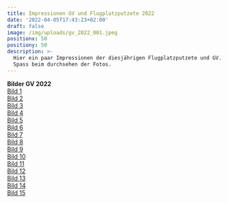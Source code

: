 ```yaml
---
title: Impressionen GV und Flugplatzputzete 2022
date: '2022-04-05T17:43:23+02:00'
draft: false
image: /img/uploads/gv_2022_001.jpeg
positionx: 50
positiony: 50
description: >-
  Hier ein paar Impressionen der diesjährigen Flugplatzputzete und GV. Viel
  Spass beim durchsehen der Fotos.
---
```

**Bilder GV 2022**\
[Bild 1](https://drive.google.com/file/d/1IhO5H8rck9c7qqi-Oh0-314BuUR_T__w/view?usp=sharing)\
[Bild 2](https://drive.google.com/file/d/1aLo9EYbe6DuFWII0ZTZSHydnlmVEpzHQ/view?usp=sharing)\
[Bild 3](https://drive.google.com/file/d/1dpAhZ9dtXhwOOfCQjutK0E3KaU18PcR0/view?usp=sharing)\
[Bild 4](https://drive.google.com/file/d/18ZUWN0tVOznowN2hfC10yfYFULkqX5Dm/view?usp=sharing)\
[Bild 5](https://drive.google.com/file/d/1EaHo_pJuwP0Cc78rCuJSHmnPHQ7r-lW_/view?usp=sharing)\
[Bild 6](https://drive.google.com/file/d/1_o94wImK1zQOnufoQOFuKBRY1FbqF4DR/view?usp=sharing)\
[Bild 7](https://drive.google.com/file/d/1_gtI4IjH1a5oFbMTjGDXDNVV2uFtX3fr/view?usp=sharing)\
[Bild 8](https://drive.google.com/file/d/1abveSA1MaoWq1butaBXOWIai4RXVNcYY/view?usp=sharing)\
[Bild 9](https://drive.google.com/file/d/1om8PxkQhlomGE7TwbqsztX8FZ9GsgRFA/view?usp=sharing)\
[Bild 10](https://drive.google.com/file/d/14pZ4YxwWJBZWH3jh4SND-E8Sib89y00u/view?usp=sharing)\
[Bild 11](https://drive.google.com/file/d/1Ny9FtyWOIqcY4V427JpyrVqdoj60hwM6/view?usp=sharing)\
[Bild 12](https://drive.google.com/file/d/1ZtUF7R5sUpeYgUijcVvVL2qnYOX-_ERB/view?usp=sharing)\
[Bild 13](https://drive.google.com/file/d/10d3v4tuQbkDT2_XWYKGmWgbZhpGkoLRn/view?usp=sharing)\
[Bild 14](https://drive.google.com/file/d/1hYFgbckIyWuYRnkImxQcJQQF9MX9NYin/view?usp=sharing)\
[Bild 15](https://drive.google.com/file/d/1vJqEwCvm74yRQzlsn9uljY75ASeAYDFu/view?usp=sharing)
